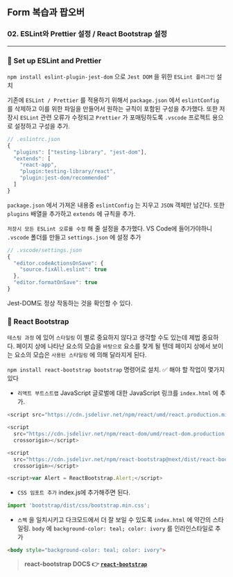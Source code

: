 ## Form 복습과 팝오버

### 02. ESLint와 Prettier 설정 / React Bootstrap 설정
---------------------------------------------

### 📌 Set up ESLint and Prettier 

`npm install eslint-plugin-jest-dom` 으로 `Jest DOM` 을 위한 `ESLint 플러그인` 설치

기존에 `ESLint / Prettier` 를 적용하기 위해서 `package.json` 에서 `eslintConfig` 를 삭제하고 이를 위한 파일을 만들어서 원하는 규칙이 포함된 구성을 추가했다.
또한 저장시 `ESLint` 관련 오류가 수정되고 `Prettier` 가 포매팅하도록 `.vscode` 프로젝트 용으로 설정하고 구성을 추가.

```js
// .eslintrc.json
{
  "plugins": ["testing-library", "jest-dom"],
  "extends": [
    "react-app",
    "plugin:testing-library/react",
    "plugin:jest-dom/recommended"
  ]
}
```

`package.json` 에서 가져온 내용중 `eslintConfig` 는 지우고 `JSON` 객체만 남긴다.
또한 `plugins` 배열을 추가하고 `extends` 에 규칙을 추가.

`저장시 모든 ESLint 오류를 수정` 해 줄 설정을 추가했다.
VS Code에 들어가야하니 `.vscode` 폴더를 만들고 `settings.json` 에 설정 추가

```js
// .vscode/settings.json
{
  "editor.codeActionsOnSave": { 
    "source.fixAll.eslint": true
  },
  "editor.formatOnSave": true
}
```

Jest-DOM도 정상 작동하는 것을 확인할 수 있다.

### 📌 React Bootstrap

`테스팅 과정` 에 있어 `스타일링` 이 별로 중요하지 않다고 생각할 수도 있는데 제법 중요하다.
페이지 상에 나타난 요소의 모습을 `바탕으로` 요소를 찾게 될 텐데 페이지 상에서 보이는 요소의 모습은 `사용된 스타일링` 에 의해 달라지게 된다.

`npm install react-bootstrap bootstrap` 명령어로 설치.
✅ 해야 할 작업이 몇가지 있다

- `리액트 부트스트랩` JavaScript 글로벌에 대한 JavaScript 링크를 `index.html` 에 추가.

```js
<script src="https://cdn.jsdelivr.net/npm/react/umd/react.production.min.js" crossorigin></script>

<script
  src="https://cdn.jsdelivr.net/npm/react-dom/umd/react-dom.production.min.js"
  crossorigin></script>

<script
  src="https://cdn.jsdelivr.net/npm/react-bootstrap@next/dist/react-bootstrap.min.js"
  crossorigin></script>

<script>var Alert = ReactBootstrap.Alert;</script>
```

- `CSS 임포트 추가` index.js에 추가해주면 된다.

```js
import 'bootstrap/dist/css/bootstrap.min.css';
```

- `스펙` 을 일치시키고 다크모드에서 더 잘 보일 수 있도록 `index.html` 에 약간의 스타일링.
`body` 에 `background-color: teal; color: ivory` 를 인라인스타일로 추가

```html
<body style="background-color: teal; color: ivory">
```


> **react-bootstrap DOCS 👉 [`react-bootstrap`]**

[`react-bootstrap`]: https://react-bootstrap.netlify.app/docs/getting-started/introduction